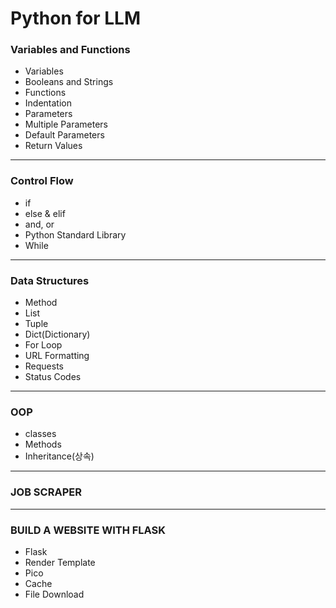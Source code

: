 # Python for LLM

### Variables and Functions
- Variables
- Booleans and Strings
- Functions
- Indentation
- Parameters
- Multiple Parameters
- Default Parameters
- Return Values
---
### Control Flow
- if
- else & elif
- and, or
- Python Standard Library
- While
---
### Data Structures
- Method
- List
- Tuple
- Dict(Dictionary)
- For Loop
- URL Formatting
- Requests
- Status Codes
---
### OOP
- classes
- Methods
- Inheritance(상속)
---
### JOB SCRAPER
---
### BUILD A WEBSITE WITH FLASK
- Flask
- Render Template
- Pico
- Cache
- File Download
